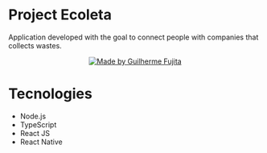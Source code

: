 # Project Ecoleta

Application developed with the goal to connect people with companies that collects wastes.

<p align="center">
<a  href="https://www.linkedin.com/in/guilherme-fujita">

<img  alt="Made by Guilherme Fujita"  src="https://img.shields.io/badge/Made%20by-Guilherme%20Fujita-green">
</p>

</a>

# Tecnologies
-  Node.js
-  TypeScript
- React JS
- React Native
